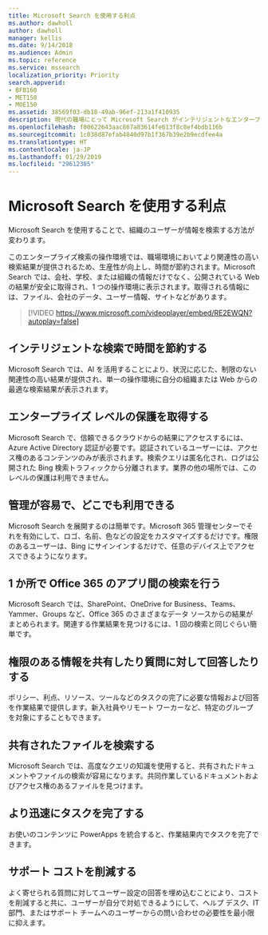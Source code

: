 ```yaml
---
title: Microsoft Search を使用する利点
ms.author: dawholl
author: dawholl
manager: kellis
ms.date: 9/14/2018
ms.audience: Admin
ms.topic: reference
ms.service: mssearch
localization_priority: Priority
search.appverid:
- BFB160
- MET150
- MOE150
ms.assetid: 38569f03-db18-49ab-96ef-213a1f410935
description: 現代の職場にとって Microsoft Search がインテリジェントなエンタープライズ検索となる理由について説明します。
ms.openlocfilehash: f00622643aac867a83614fe613f8c8ef4bdb116b
ms.sourcegitcommit: 1c038d87efab4840d97b1f367b39e2b9ecdfee4a
ms.translationtype: HT
ms.contentlocale: ja-JP
ms.lasthandoff: 01/29/2019
ms.locfileid: "29612385"
---
```

# <a name="why-microsoft-search"></a>Microsoft Search を使用する利点

Microsoft Search を使用することで、組織のユーザーが情報を検索する方法が変わります。 
  
このエンタープライズ検索の操作環境では、職場環境においてより関連性の高い検索結果が提供されるため、生産性が向上し、時間が節約されます。Microsoft Search では、会社、学校、または組織の情報だけでなく、公開されている Web の結果が安全に取得され、1 つの操作環境に表示されます。取得される情報には、ファイル、会社のデータ、ユーザー情報、サイトなどがあります。

> [!VIDEO https://www.microsoft.com/videoplayer/embed/RE2EWQN?autoplay=false]
  
## <a name="save-time-with-intelligent-search"></a>インテリジェントな検索で時間を節約する

Microsoft Search では、AI を活用することにより、状況に応じた、制限のない関連性の高い結果が提供され、単一の操作環境に自分の組織または Web からの最適な検索結果が表示されます。
  
## <a name="get-enterprise-grade-protection"></a>エンタープライズ レベルの保護を取得する

Microsoft Search で、信頼できるクラウドからの結果にアクセスするには、Azure Active Directory 認証が必要です。認証されているユーザーには、アクセス権のあるコンテンツのみが表示されます。検索クエリは匿名化され、ログは公開された Bing 検索トラフィックから分離されます。業界の他の場所では、このレベルの保護は利用できません。
  
## <a name="easy-to-administer-and-available-everywhere"></a>管理が容易で、どこでも利用できる

Microsoft Search を展開するのは簡単です。Microsoft 365 管理センターでそれを有効にして、ロゴ、名前、色などの設定をカスタマイズするだけです。権限のあるユーザーは、Bing にサインインするだけで、任意のデバイス上でアクセスできるようになります。
  
## <a name="one-place-to-search-across-office-365-apps"></a>1 か所で Office 365 のアプリ間の検索を行う

Microsoft Search では、SharePoint、OneDrive for Business、Teams、Yammer、Groups など、Office 365 のさまざまなデータ ソースからの結果がまとめられます。関連する作業結果を見つけるには、1 回の検索と同じぐらい簡単です。
  
## <a name="share-authoritative-information-and-answer-questions"></a>権限のある情報を共有したり質問に対して回答したりする

ポリシー、利点、リソース、ツールなどのタスクの完了に必要な情報および回答を作業結果で提供します。新入社員やリモート ワーカーなど、特定のグループを対象にすることもできます。
  
## <a name="find-shared-files"></a>共有されたファイルを検索する

Microsoft Search では、高度なクエリの知識を使用すると、共有されたドキュメントやファイルの検索が容易になります。共同作業しているドキュメントおよびアクセス権のあるファイルを見つけます。 
  
## <a name="complete-tasks-faster"></a>より迅速にタスクを完了する

お使いのコンテンツに PowerApps を統合すると、作業結果内でタスクを完了できます。
  
## <a name="reduce-support-costs"></a>サポート コストを削減する

よく寄せられる質問に対してユーザー設定の回答を埋め込むことにより、コストを削減すると共に、ユーザーが自分で対処できるようにして、ヘルプ デスク、IT 部門、またはサポート チームへのユーザーからの問い合わせの必要性を最小限に抑えます。
  

